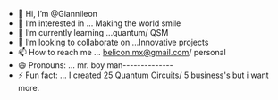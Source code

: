 - 👋 Hi, I’m @Giannileon
- 👀 I’m interested in ... Making the world smile
- 🌱 I’m currently learning ...quantum/ QSM
- 💞️ I’m looking to collaborate on ...Innovative projects 
- 📫 How to reach me ... belicon.mx@gmail.com/ personal 
- 😄 Pronouns: ... mr. boy man--------------
- ⚡ Fun fact: ... I created 25 Quantum Circuits/ 5 business's but i want more.

<!---
Giannileon/Giannileon is a ✨ special ✨ repository because its `README.md` (this file) appears on your GitHub profile.
You can click the Preview link to take a look at your changes.
--->

